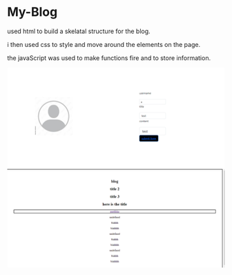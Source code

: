 # My-Blog

used html to build a skelatal structure for the blog.

i then used css to style and move around the elements on the page.

the javaScript was used to make functions fire and to store information.

![blog login](./assets/images/blog%20loggin%20page.png)
![blog info](./assets/images/blog%20info%20page.png)